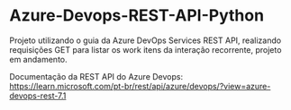 # Azure-Devops-REST-API-Python
Projeto utilizando o guia da Azure DevOps Services REST API, realizando requisições GET para listar os work itens da interação recorrente, projeto em andamento.

Documentação da REST API do Azure Devops: https://learn.microsoft.com/pt-br/rest/api/azure/devops/?view=azure-devops-rest-7.1
